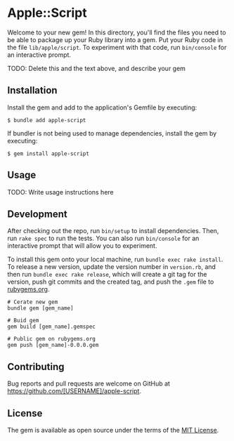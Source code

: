 # Apple::Script

Welcome to your new gem! In this directory, you'll find the files you need to be able to package up your Ruby library into a gem. Put your Ruby code in the file `lib/apple/script`. To experiment with that code, run `bin/console` for an interactive prompt.

TODO: Delete this and the text above, and describe your gem

## Installation

Install the gem and add to the application's Gemfile by executing:

    $ bundle add apple-script

If bundler is not being used to manage dependencies, install the gem by executing:

    $ gem install apple-script

## Usage

TODO: Write usage instructions here

## Development

After checking out the repo, run `bin/setup` to install dependencies. Then, run `rake spec` to run the tests. You can also run `bin/console` for an interactive prompt that will allow you to experiment.

To install this gem onto your local machine, run `bundle exec rake install`. To release a new version, update the version number in `version.rb`, and then run `bundle exec rake release`, which will create a git tag for the version, push git commits and the created tag, and push the `.gem` file to [rubygems.org](https://rubygems.org).

```shell
# Cerate new gem
bundle gem [gem_name]

# Buid gem
gem build [gem_name].gemspec

# Public gem on rubygems.org
gem push [gem_name]-0.0.0.gem
```

## Contributing

Bug reports and pull requests are welcome on GitHub at https://github.com/[USERNAME]/apple-script.

## License

The gem is available as open source under the terms of the [MIT License](https://opensource.org/licenses/MIT).
